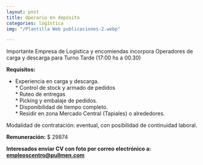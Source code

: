 ```yaml
---
layout: post
title: Operario en depósito
categories: logística
img: "/Plantilla Web publicaciones-2.webp"

---
```

Importante Empresa de Logística y encomiendas incorpora Operadores de carga y descarga para Turno Tarde (17:00 hs a 00.30)

**Requisitos:**  
 * Experiencia en carga y descarga.   
\* Control de stock y armado de pedidos   
\* Ruteo de entregas   
\* Picking y embalaje de pedidos.   
\* Disponibilidad de tiempo completo.   
\* Residir en zona Mercado Central (Tapiales) o alrededores.

Modalidad de contratación: eventual, con posibilidad de continuidad laboral.

**Remuneración:** $ 29874

**Interesados ​​enviar CV con foto por correo electrónico a: empleoscentro@pullmen.com**